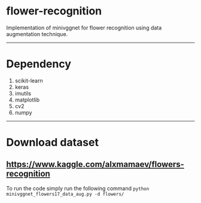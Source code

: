 # flower-recognition
Implementation of minivggnet for flower recognition using data augmentation technique.

---
# Dependency
1. scikit-learn
2. keras
3. imutils
4. matplotlib
5. cv2
6. numpy

---
# Download dataset
https://www.kaggle.com/alxmamaev/flowers-recognition
---
To run the code simply run the following command
`python minivggnet_flowers17_data_aug.py -d flowers/`
